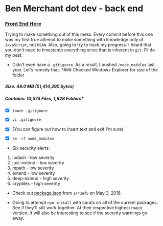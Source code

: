 # Ben Merchant dot dev - back end

### [Front End Here](https://github.com/benmerchant/benmerchant.dev)

Trying to make something out of this mess. Every commit before this one was my first true attempt to make something with knowledge only of `JavaScript`, not `MEAN`. Also, going to try to track my progress. I heard that you don't need to timestamp everything since that is inherent in `git`. I'll do my best.

* Didn't even have a `.gitignore`. As a result, I pushed `/node_modules` last year. Let's remedy that.
*### Checked Windows Explorer for size of the folder
##### Size: 49.0 MB (51,414,395 bytes)
##### Contains: 10,574 Files, 1,628 Folders*

- [x] `touch .gitignore`
- [x] `vi .gitignore`
- [x] (You can figure out how to insert text and exit I'm sure)
- [x] `rm -rf node_modules`


* Six security alerts:
1. lodash -       low severity
1. just-extend -  low severity
1. mpath -        low severity
1. extend -       low severity
1. deep-extend -  high severity
1. cryptiles -    high severity



* Check out [package.json](https://github.com/benmerchant/benmerchant.dev-backend/blob/1743ef68cefb5a0c632d2759c422f048c66cb7d3/package.json) from `1743ef6` on May 3, 2018.

* Going to attempt `npm install` with carats on all of the current packages. See if they'll still work together. At their respective highest major version. It will also be interesting to see if the security warnings go away.
